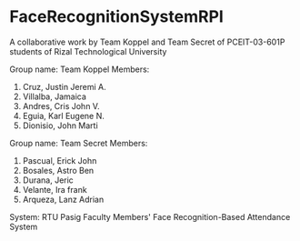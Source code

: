 # FaceRecognitionSystemRPI
A collaborative work by Team Koppel and Team Secret of PCEIT-03-601P students of Rizal Technological University

Group name: Team Koppel
Members: 
1. Cruz, Justin Jeremi A. 
2. Villalba, Jamaica 
3. Andres, Cris John V. 
4. Eguia, Karl Eugene N. 
5. Dionisio, John Marti 

Group name: Team Secret
Members:
1. Pascual, Erick John 
2. Bosales, Astro Ben 
3. Durana, Jeric 
4. Velante, Ira frank 
5. Arqueza, Lanz Adrian 

System: RTU Pasig Faculty Members' Face Recognition-Based Attendance System